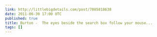 ```yaml
---
link: http://littlebigdetails.com/post/7085818638
date: 2011-06-30 17:00 UTC
published: true
title: Burton -  The eyes beside the search box follow your mouse...
tags: []
---
```



